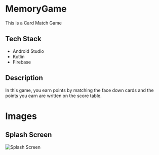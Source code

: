 # MemoryGame

This is a Card Match Game

## Tech Stack

- Android Studio
- Kotlin
- Firebase

## Description

In this game, you earn points by matching the face down cards and the points you earn are written on the score table.

# Images

## Splash Screen

![Splash Screen](Splash%201.png)


